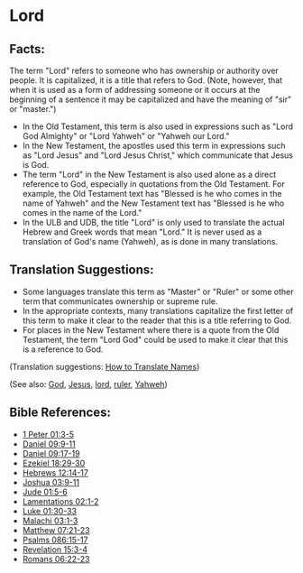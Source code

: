 # Lord #

## Facts: ##

The term "Lord" refers to someone who has ownership or authority over people. It is capitalized, it is a title that refers to God. (Note, however, that when it is used as a form of addressing someone or it occurs at the beginning of a sentence it may be capitalized and have the meaning of "sir" or "master.")

* In the Old Testament, this term is also used in expressions such as "Lord God Almighty" or "Lord Yahweh" or "Yahweh our Lord."
* In the New Testament, the apostles used this term in expressions such as "Lord Jesus" and "Lord Jesus Christ," which communicate that Jesus is God.
* The term "Lord" in the New Testament is also used alone as a direct reference to God, especially in quotations from the Old Testament. For example, the Old Testament text has  "Blessed is he who comes in the name of Yahweh" and the New Testament text has "Blessed is he who comes in the name of the Lord."
* In the ULB and UDB, the title "Lord" is only used to translate the actual Hebrew and Greek words that mean "Lord." It is never used as a translation of God's name (Yahweh), as is done in many translations.

## Translation Suggestions: ##

* Some languages translate this term as "Master" or "Ruler" or some other term that communicates ownership or supreme rule.
* In the appropriate contexts, many translations capitalize the first letter of this term to make it clear to the reader that this is a title referring to God.
* For places in the New Testament where there is a quote from the Old Testament, the term "Lord God" could be used to make it clear that this is a reference to God.

(Translation suggestions: [How to Translate Names](en/ta-vol1/translate/man/translate-names))

(See also: [God](../kt/god.md), [Jesus](../kt/jesus.md), [lord](../kt/lord.md), [ruler](../other/ruler.md), [Yahweh](../kt/yahweh.md))

## Bible References: ##

* [1 Peter 01:3-5](en/tn/1pe/help/01/03)
* [Daniel 09:9-11](en/tn/dan/help/09/09)
* [Daniel 09:17-19](en/tn/dan/help/09/17)
* [Ezekiel 18:29-30](en/tn/ezk/help/18/29)
* [Hebrews 12:14-17](en/tn/heb/help/12/14)
* [Joshua 03:9-11](en/tn/jos/help/03/09)
* [Jude 01:5-6](en/tn/jud/help/01/05)
* [Lamentations 02:1-2](en/tn/lam/help/02/01)
* [Luke 01:30-33](en/tn/luk/help/01/30)
* [Malachi 03:1-3](en/tn/mal/help/03/01)
* [Matthew 07:21-23](en/tn/mat/help/07/21)
* [Psalms 086:15-17](en/tn/psa/help/86/15)
* [Revelation 15:3-4](en/tn/rev/help/15/03)
* [Romans 06:22-23](en/tn/rom/help/06/22)